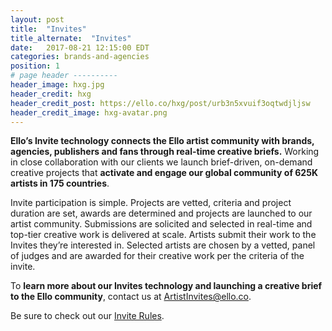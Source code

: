 ```yaml
---
layout: post
title:  "Invites"
title_alternate:  "Invites"
date:   2017-08-21 12:15:00 EDT
categories: brands-and-agencies
position: 1
# page header ----------
header_image: hxg.jpg
header_credit: hxg
header_credit_post: https://ello.co/hxg/post/urb3n5xvuif3oqtwdjljsw
header_credit_image: hxg-avatar.png
---
```


**Ello’s Invite technology connects the Ello artist community with brands, agencies, publishers and fans through real-time creative briefs.** Working in close collaboration with our clients we launch brief-driven, on-demand creative projects that **activate and engage our global community of 625K artists in 175 countries**.

Invite participation is simple. Projects are vetted, criteria and project duration are set, awards are determined and projects are launched to our artist community. Submissions are solicited and selected in real-time and top-tier creative work is delivered at scale. Artists submit their work to the Invites they’re interested in. Selected artists are chosen by a vetted, panel of judges and are awarded for their creative work per the criteria of the invite.

To **learn more about our Invites technology and launching a creative brief to the Ello community**, contact us at ArtistInvites@ello.co.

Be sure to check out our [Invite Rules](/wtf/policies/artist-invite-rules).
